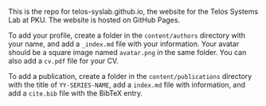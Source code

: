 This is the repo for telos-syslab.github.io, the website for the Telos Systems Lab at PKU. The website is hosted on GitHub Pages.

To add your profile, create a folder in the `content/authors` directory with your name, and add a `_index.md` file with your information. Your avatar should be a square image named `avatar.png` in the same folder. You can also add a `cv.pdf` file for your CV.

To add a publication, create a folder in the `content/publications` directory with the title of `YY-SERIES-NAME`, add a `index.md` file with information, and add a `cite.bib` file with the BibTeX entry.